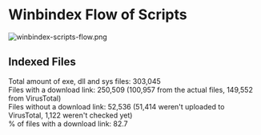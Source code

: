 # Winbindex Flow of Scripts

![winbindex-scripts-flow.png](winbindex-scripts-flow.png)

## Indexed Files

<!--FileStats-->
Total amount of exe, dll and sys files: 303,045  
Files with a download link: 250,509 (100,957 from the actual files, 149,552 from VirusTotal)  
Files without a download link: 52,536 (51,414 weren't uploaded to VirusTotal, 1,122 weren't checked yet)  
% of files with a download link: 82.7  
<!--/FileStats-->
